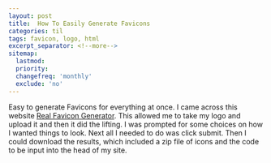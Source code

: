 ```yaml
---
layout: post
title:  How To Easily Generate Favicons
categories: til
tags: favicon, logo, html
excerpt_separator: <!--more-->
sitemap:
  lastmod: 
  priority: 
  changefreq: 'monthly'
  exclude: 'no'
---
```


Easy to generate Favicons for everything at once. I came across this website [Real Favicon Generator](https://realfavicongenerator.net/). This allowed me to take my logo and upload it<!--more--> and then it did the lifting. I was prompted for some choices on how I wanted things to look. Next all I needed to do was click submit. Then I could download the results, which included a zip file of icons and the code to be input into the head of my site.